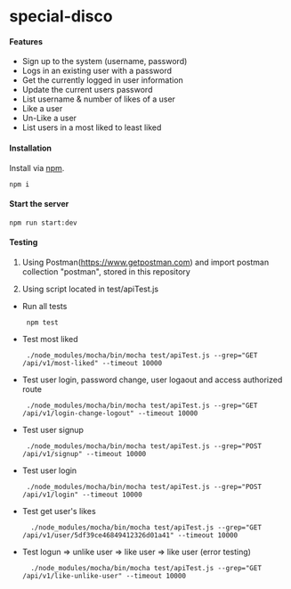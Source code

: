 # special-disco

#### Features

- Sign up to the system (username, password)
- Logs in an existing user with a password
- Get the currently logged in user information
- Update the current users password
- List username & number of likes of a user
- Like a user
- Un-Like a user
- List users in a most liked to least liked


#### Installation

Install via [npm](http://npmjs.org).

    npm i

#### Start the server

    npm run start:dev

#### Testing

1) Using Postman(https://www.getpostman.com) and import postman collection "postman", stored in this repository

2) Using script located in test/apiTest.js 

 - Run all tests
        
        npm test
  
 - Test most liked
      
        ./node_modules/mocha/bin/mocha test/apiTest.js --grep="GET /api/v1/most-liked" --timeout 10000
 
 - Test user login, password change, user logaout and access authorized route
        
        ./node_modules/mocha/bin/mocha test/apiTest.js --grep="GET /api/v1/login-change-logout" --timeout 10000
 
 - Test user signup
 
        ./node_modules/mocha/bin/mocha test/apiTest.js --grep="POST /api/v1/signup" --timeout 10000
 
 - Test user login
 
        ./node_modules/mocha/bin/mocha test/apiTest.js --grep="POST /api/v1/login" --timeout 10000

- Test get user's likes

        ./node_modules/mocha/bin/mocha test/apiTest.js --grep="GET /api/v1/user/5df39ce46849412326d01a41" --timeout 10000
        
- Test logun => unlike user => like user => like user (error testing)

        ./node_modules/mocha/bin/mocha test/apiTest.js --grep="GET /api/v1/like-unlike-user" --timeout 10000
       
 
        
        
 
